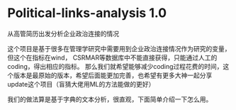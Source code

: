 # Political-links-analysis 1.0
从高管简历出发分析企业政治连接的情况

这个项目是基于很多在管理学研究中需要用到企业政治连接情况作为研究的变量，但这个在指标在wind， CSRMAR等数据库中不能直接获得，只能通过人工的coding，得出相应的指标。
那么我们就希望能够减少coding过程花费的时间，这个版本是最原始的版本，希望后面能更加完善，也希望有更多大神一起分享 update这个项目（盲猜大佬用ML的方法能做的更好）

我们的做法算是基于字典的文本分析，很直观，下面简单介绍一下怎么用。
